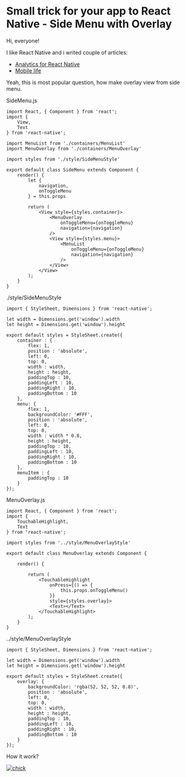 # Small trick for your app to React Native - Side Menu with Overlay

Hi, everyone!

I like React Native and i writed couple of articles:

* [Analytics for React Native](https://dev.to/gaserd/how-make-analytics-for-your-app-in-react-native--35kf)
* [Mobile life](https://dev.to/gaserd/mobile-development-in-real-life-5gjd)

Yeah, this is most popular question, how make overlay view from side menu.

SideMenu.js

```text
import React, { Component } from 'react';
import {
    View, 
    Text 
} from 'react-native';

import MenuList from './containers/MenuList'
import MenuOverlay from './containers/MenuOverlay'

import styles from './style/SideMenuStyle'

export default class SideMenu extends Component {
    render() {        
        let { 
            navigation,
            onToggleMenu 
        } = this.props

        return (
            <View style={styles.container}>
                <MenuOverlay 
                    onToggleMenu={onToggleMenu}
                    navigation={navigation}
                />
                <View style={styles.menu}>
                    <MenuList 
                        onToggleMenu={onToggleMenu}
                        navigation={navigation} 
                    />
                </View>
            </View>
        );
    }
}
```

./style/SideMenuStyle

```text
import { StyleSheet, Dimensions } from 'react-native';

let width = Dimensions.get('window').width
let height = Dimensions.get('window').height

export default styles = StyleSheet.create({
    container : {
        flex: 1,
        position : 'absolute',
        left: 0,
        top: 0,
        width : width, 
        height : height,
        paddingTop : 10,
        paddingLeft : 10,
        paddingRight : 10,
        paddingBottom : 10
    },
    menu: {
        flex: 1,
        backgroundColor: '#FFF',
        position : 'absolute',
        left: 0,
        top: 0,
        width : width * 0.8, 
        height : height,
        paddingTop : 10,
        paddingLeft : 10,
        paddingRight : 10,
        paddingBottom : 10
    },
    menuItem : {
        paddingTop : 10
    }
});

```

MenuOverlay.js

```text
import React, { Component } from 'react';
import {
    TouchableHighlight,
    Text
} from 'react-native';

import styles from '../style/MenuOverlayStyle'

export default class MenuOverlay extends Component {

    render() {

        return (
            <TouchableHighlight 
                onPress={() => {
                    this.props.onToggleMenu()
                }}
                style={styles.overlay}>
                <Text></Text>
            </TouchableHighlight>
        );
    }
}
```

../style/MenuOverlayStyle

```text
import { StyleSheet, Dimensions } from 'react-native';

let width = Dimensions.get('window').width
let height = Dimensions.get('window').height

export default styles = StyleSheet.create({
    overlay: {
        backgroundColor: 'rgba(52, 52, 52, 0.8)',
        position : 'absolute',
        left: 0,
        top: 0,
        width : width, 
        height : height,
        paddingTop : 10,
        paddingLeft : 10,
        paddingRight : 10,
        paddingBottom : 10
    }
});
```

How it work?

[![chick](https://res.cloudinary.com/practicaldev/image/fetch/s--22TVw2fA--/c_limit%2Cf_auto%2Cfl_progressive%2Cq_66%2Cw_880/https://im.ezgif.com/tmp/ezgif-1-d597dfb718.gif)](https://res.cloudinary.com/practicaldev/image/fetch/s--22TVw2fA--/c_limit%2Cf_auto%2Cfl_progressive%2Cq_66%2Cw_880/https://im.ezgif.com/tmp/ezgif-1-d597dfb718.gif)

